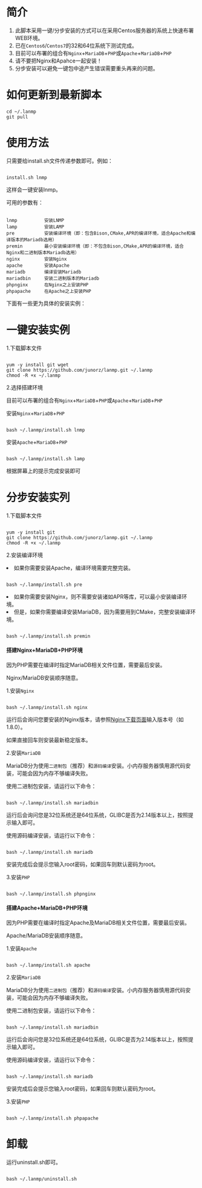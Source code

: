 <h1>简介</h1>
<ol>
<li>此脚本采用一键/分步安装的方式可以在采用Centos服务器的系统上快速布署WEB环境。</li>
<li>已在<code>Centos6</code>/<code>Centos7</code>的32和64位系统下测试完成。</li>
<li>目前可以布署的组合有<code>Nginx</code>+<code>MariaDB</code>+<code>PHP</code>或<code>Apache</code>+<code>MariaDB</code>+<code>PHP</code></li>
<li>请不要把Nginx和Apahce一起安装！</li>
<li>分步安装可以避免一键包中途产生错误需要重头再来的问题。</li>
</ol>

<h1>如何更新到最新脚本</h1>
<pre><code>cd ~/.lanmp
git pull</code></pre>

<h1>使用方法</h1>
<p>只需要给install.sh文件传递参数即可。例如：</p>
<pre><code>
install.sh lnmp
</code></pre>
<p>这样会一键安装lnmp。</p>
<p>可用的参数有：</p>
<pre><code>
lnmp          安装LNMP
lamp          安装LAMP
pre           安装编译环境（即：包含Bison,CMake,APR的编译环境，适合Apache和编译版本的Mariadb选用）
premin        最小安装编译环境（即：不包含Bison,CMake,APR的编译环境，适合Nginx和二进制版本Mariadb选用）
nginx         安装Nginx
apache        安装Apache
mariadb       编译安装Mariadb
mariadbin     安装二进制版本的Mariadb
phpnginx      在Nginx之上安装PHP
phpapache     在Apache之上安装PHP
</code></pre>
<p>下面有一些更为具体的安装实例：</p>

<h1>一键安装实例</h1>
<p>1.下载脚本文件</p>
<pre><code>
yum -y install git wget
git clone https://github.com/junorz/lanmp.git ~/.lanmp
chmod -R +x ~/.lanmp
</code></pre>

<p>2.选择搭建环境</p>
<p>目前可以布署的组合有<code>Nginx</code>+<code>MariaDB</code>+<code>PHP</code>或<code>Apache</code>+<code>MariaDB</code>+<code>PHP</code></p>
<p>安装<code>Nginx</code>+<code>MariaDB</code>+<code>PHP</code></p>
<pre><code>
bash ~/.lanmp/install.sh lnmp
</code></pre>
<p>安装<code>Apache</code>+<code>MariaDB</code>+<code>PHP</code></p>
<pre><code>
bash ~/.lanmp/install.sh lamp
</code></pre>
<p>根据屏幕上的提示完成安装即可</p>

<h1>分步安装实列</h1>
<p>1.下载脚本文件</p>
<pre><code>
yum -y install git
git clone https://github.com/junorz/lanmp.git ~/.lanmp
chmod -R +x ~/.lanmp
</code></pre>

<p>2.安装编译环境</p>
<li>如果你需要安装Apache，编译环境需要完整完装。</li>
<pre><code>
bash ~/.lanmp/install.sh pre
</code></pre>

<li>如果你需要安装Nginx，则不需要安装诸如APR等库，可以最小安装编译环境。</li>
<li>但是，如果你需要编译安装MariaDB，因为需要用到CMake，完整安装编译环境。</li>
<pre><code>
bash ~/.lanmp/install.sh premin
</code></pre>

<h4>搭建Nginx+MariaDB+PHP环境</h4>
<p>因为PHP需要在编译时指定MariaDB相关文件位置，需要最后安装。</p>
<p>Nginx/MariaDB安装顺序随意。</p>
<p>1.安装<code>Nginx</code></p>
<pre><code>
bash ~/.lanmp/install.sh nginx
</code></pre>
<p>运行后会询问您要安装的Nginx版本，请参照<a href=http://nginx.org/en/download.html>Nginx下载页面</a>输入版本号（如1.8.0）。</p>
<p>如果直接回车则安装最新稳定版本。</p>

<p>2.安装<code>MariaDB</code></p>
<p>MariaDB分为使用<code>二进制包</code>（推荐）和<code>源码编译</code>安装。小内存服务器慎用源代码安装，可能会因为内存不够编译失败。</p>
<p>使用二进制包安装，请运行以下命令：</p>
<pre><code>
bash ~/.lanmp/install.sh mariadbin
</code></pre>
<p>运行后会询问您是32位系统还是64位系统，GLIBC是否为2.14版本以上，按照提示输入即可。</p>
<p>使用源码编译安装，请运行以下命令：</p>
<pre><code>
bash ~/.lanmp/install.sh mariadb
</code></pre>
<p>安装完成后会提示您输入root密码，如果回车则默认密码为root。</p>

<p>3.安装<code>PHP</code></p>
<pre><code>
bash ~/.lanmp/install.sh phpnginx
</code></pre>

<h4>搭建Apache+MariaDB+PHP环境</h4>
<p>因为PHP需要在编译时指定Apache及MariaDB相关文件位置，需要最后安装。</p>
<p>Apache/MariaDB安装顺序随意。</p>
<p>1.安装<code>Apache</code></p>
<pre><code>
bash ~/.lanmp/install.sh apache
</code></pre>

<p>2.安装<code>MariaDB</code></p>
<p>MariaDB分为使用<code>二进制包</code>（推荐）和<code>源码编译</code>安装。小内存服务器慎用源代码安装，可能会因为内存不够编译失败。</p>
<p>使用二进制包安装，请运行以下命令：</p>
<pre><code>
bash ~/.lanmp/install.sh mariadbin
</code></pre>
<p>运行后会询问您是32位系统还是64位系统，GLIBC是否为2.14版本以上，按照提示输入即可。</p>
<p>使用源码编译安装，请运行以下命令：</p>
<pre><code>
bash ~/.lanmp/install.sh mariadb
</code></pre>
<p>安装完成后会提示您输入root密码，如果回车则默认密码为root。</p>

<p>3.安装<code>PHP</code></p>
<pre><code>
bash ~/.lanmp/install.sh phpapache
</code></pre>

<h1>卸载</h1>
运行uninstall.sh即可。
<pre><code>
bash ~/.lanmp/uninstall.sh
</code></pre>
